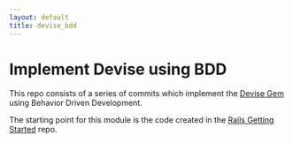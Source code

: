 ```yaml
---
layout: default
title: devise_bdd
---
```



# Implement Devise using BDD

This repo consists of a series of commits which implement the [Devise Gem](https://github.com/plataformatec/devise) using Behavior Driven Development.

The starting point for this module is the code created in the [Rails Getting Started](https://github.com/software-academy/rails_getting_started_bdd) repo.

